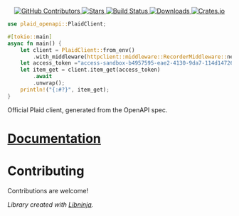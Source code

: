 <div id="top"></div>

<p align="center">
    <a href="https://github.com/libninjacom/plaid-rs/graphs/contributors">
        <img src="https://img.shields.io/github/contributors/libninjacom/plaid-rs.svg?style=flat-square" alt="GitHub Contributors" />
    </a>
    <a href="https://github.com/libninjacom/plaid-rs/stargazers">
        <img src="https://img.shields.io/github/stars/libninjacom/plaid-rs.svg?style=flat-square" alt="Stars" />
    </a>
    <a href="https://github.com/libninjacom/plaid-rs/actions">
        <img src="https://img.shields.io/github/workflow/status/libninjacom/plaid-rs/test?style=flat-square" alt="Build Status" />
    </a>
    
<a href="https://crates.io/crates/plaid-openapi">
    <img src="https://img.shields.io/crates/d/plaid-openapi?style=flat-square" alt="Downloads" />
</a>
<a href="https://crates.io/crates/plaid-openapi">
    <img src="https://img.shields.io/crates/v/plaid-openapi?style=flat-square" alt="Crates.io" />
</a>

</p>

```rust
use plaid_openapi::PlaidClient;

#[tokio::main]
async fn main() {
    let client = PlaidClient::from_env()
        .with_middleware(httpclient::middleware::RecorderMiddleware::new());
    let access_token ="access-sandbox-b4957595-eae2-4130-9da7-114d14726a62".to_string();
    let item_get = client.item_get(access_token)
        .await
        .unwrap();
    println!("{:#?}", item_get);
}
```


Official Plaid client, generated from the OpenAPI spec.

# [Documentation](https://docs.rs/plaid-openapi/latest/plaid-openapi)

# Contributing

Contributions are welcome!

*Library created with [Libninja](https://www.libninja.com).*